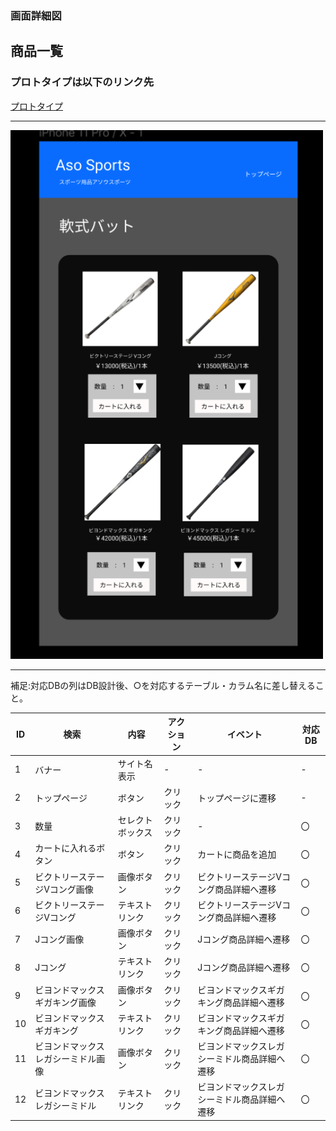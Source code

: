 ### 画面詳細図
## 商品一覧
### プロトタイプは以下のリンク先
[プロトタイプ](https://www.figma.com/file/36DPETfL3dwzP5NjNW1WZQ/Untitled?node-id=0%3A1)
*****
<img src="img/Product-list.png" width="500">

*****

補足:対応DBの列はDB設計後、○を対応するテーブル・カラム名に差し替えること。

| ID | 検索 | 内容 | アクション | イベント | 対応DB |
|----|-----|-----|---------|--------|-------|
|1|バナー|サイト名表示|-|-|-|
|2|トップページ|ボタン|クリック|トップページに遷移|-|
|3|数量|セレクトボックス|クリック|-|〇|
|4|カートに入れるボタン|ボタン|クリック|カートに商品を追加|〇|
|5|ビクトリーステージVコング画像|画像ボタン|クリック|ビクトリーステージVコング商品詳細へ遷移|〇|
|6|ビクトリーステージVコング|テキストリンク|クリック|ビクトリーステージVコング商品詳細へ遷移|〇|
|7|Jコング画像|画像ボタン|クリック|Jコング商品詳細へ遷移|〇|
|8|Jコング|テキストリンク|クリック|Jコング商品詳細へ遷移|〇|
|9|ビヨンドマックスギガキング画像|画像ボタン|クリック|ビヨンドマックスギガキング商品詳細へ遷移|〇|
|10|ビヨンドマックスギガキング|テキストリンク|クリック|ビヨンドマックスギガキング商品詳細へ遷移|〇|
|11|ビヨンドマックスレガシーミドル画像|画像ボタン|クリック|ビヨンドマックスレガシーミドル商品詳細へ遷移|〇|
|12|ビヨンドマックスレガシーミドル|テキストリンク|クリック|ビヨンドマックスレガシーミドル商品詳細へ遷移|〇|
